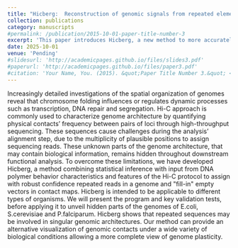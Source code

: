 ```yaml
---
title: "Hicberg:  Reconstruction of genomic signals from repeated elements"
collection: publications
category: manuscripts
#permalink: /publication/2015-10-01-paper-title-number-3
excerpt: 'This paper introduces Hicberg, a new method to more accurately map the 3D organization of genomes by resolving ambiguities caused by repetitive DNA sequences in Hi-C data, revealing potentially hidden structural features in various organisms.'
date: 2025-10-01
venue: 'Pending'
#slidesurl: 'http://academicpages.github.io/files/slides3.pdf'
#paperurl: 'http://academicpages.github.io/files/paper3.pdf'
#citation: 'Your Name, You. (2015). &quot;Paper Title Number 3.&quot; <i>Journal 1</i>. 1(3).'
---
```


Increasingly detailed investigations of the spatial organization of genomes reveal that chromosome folding influences or regulates dynamic processes such as transcription, DNA repair and segregation. Hi-C approach is commonly used to characterize genome architecture by quantifying physical contacts’ frequency between pairs of loci through high-throughput sequencing. These sequences cause challenges during the analysis’ alignment step, due to the multiplicity of plausible positions to assign sequencing reads. These unknown parts of the genome architecture, that may contain biological information, remains hidden throughout downstream functional analysis. To overcome these limitations, we have developed Hicberg, a method combining statistical inference with input from DNA polymer behavior characteristics and features of the Hi-C protocol to assign with robust confidence repeated reads in a genome and "fill-in" empty vectors in contact maps. Hicberg is intended to be applicable to different types of organisms. We will present the program and key validation tests, before applying it to unveil hidden parts of the genomes of E.coli, S.cerevisiae and P.falciparum. Hicberg shows that repeated sequences may be involved in singular genomic architectures. Our method can provide an alternative visualization of genomic contacts under a wide variety of biological conditions allowing a more complete view of genome plasticity.